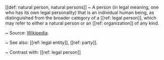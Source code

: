 [[def: natural person, natural persons]]
~ A person (in legal meaning, one who has its own legal personality) that is an individual human being, as distinguished from the broader category of a [[ref: legal person]], which may refer to either a natural person or an [[ref: organization]] of any kind.

~ Source: [Wikipedia](https://en.wikipedia.org/wiki/Natural_person).

~ See also: [[ref: legal entity]], [[ref: party]].

~ Contrast with: [[ref: legal person]]

